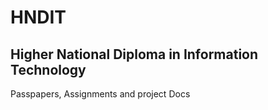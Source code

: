 # HNDIT
## Higher National Diploma in Information Technology

Passpapers, Assignments and project Docs
